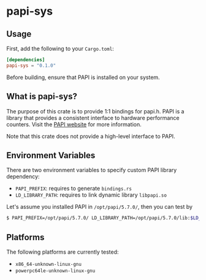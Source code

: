 papi-sys
========

## Usage

First, add the following to your `Cargo.toml`:

```toml
[dependencies]
papi-sys = "0.1.0"
```

Before building, ensure that PAPI is installed on your system.

## What is papi-sys?

The purpose of this crate is to provide 1:1 bindings for papi.h.
PAPI is a library that provides a consistent interface to hardware performance
counters. Visit the [PAPI website](http://icl.utk.edu/papi) for more information.

Note that this crate does not provide a high-level interface to PAPI.

## Environment Variables

There are two environment variables to specify custom PAPI library dependency:
- `PAPI_PREFIX`: requires to generate `bindings.rs`
- `LD_LIBRARY_PATH`: requires to link dynamic library `libpapi.so`

Let's assume you installed PAPI in `/opt/papi/5.7.0/`, then you can test by
```bash
$ PAPI_PREFIX=/opt/papi/5.7.0/ LD_LIBRARY_PATH=/opt/papi/5.7.0/lib:$LD_LIBRARY_PATH cargo test
```

## Platforms

The following platforms are currently tested:

* `x86_64-unknown-linux-gnu`
* `powerpc64le-unknown-linux-gnu`
